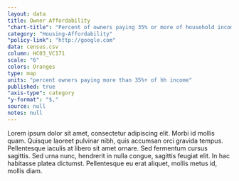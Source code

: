 ```yaml
---
layout: data
title: Owner Affordability
"chart-title": "Percent of owners paying 35% or more of household income on owner costs"
category: "Housing-Affordability"
"policy-link": "http://google.com"
data: census.csv
column: HC03_VC171
scale: "6"
colors: Oranges
type: map
units: "percent owners paying more than 35%+ of hh income"
published: true
"axis-type": category
"y-format": "$,"
source: null
notes: null
---
```


Lorem ipsum dolor sit amet, consectetur adipiscing elit. Morbi id mollis quam. Quisque laoreet pulvinar nibh, quis accumsan orci gravida tempus. Pellentesque iaculis at libero sit amet ornare. Sed fermentum cursus sagittis. Sed urna nunc, hendrerit in nulla congue, sagittis feugiat elit. In hac habitasse platea dictumst. Pellentesque eu erat aliquet, mollis metus id, mollis diam.